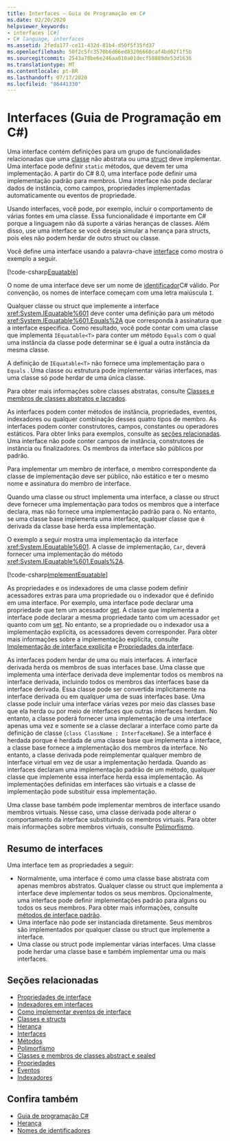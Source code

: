 ```yaml
---
title: Interfaces – Guia de Programação em C#
ms.date: 02/20/2020
helpviewer_keywords:
- interfaces [C#]
- C# language, interfaces
ms.assetid: 2feda177-ce11-432d-81b4-d50f5f35fd37
ms.openlocfilehash: 50f2c5fc3570b6d66ed83206660caf4bd02f1f5b
ms.sourcegitcommit: 2543a78be6e246aa010a01decf58889de53d1636
ms.translationtype: MT
ms.contentlocale: pt-BR
ms.lasthandoff: 07/17/2020
ms.locfileid: "86441330"
---
```

# <a name="interfaces-c-programming-guide"></a>Interfaces (Guia de Programação em C#)

Uma interface contém definições para um grupo de funcionalidades relacionadas que uma [classe](../../language-reference/keywords/class.md) não abstrata ou uma [struct](../../language-reference/builtin-types/struct.md) deve implementar. Uma interface pode definir `static` métodos, que devem ter uma implementação. A partir do C# 8.0, uma interface pode definir uma implementação padrão para membros. Uma interface não pode declarar dados de instância, como campos, propriedades implementadas automaticamente ou eventos de propriedade.

Usando interfaces, você pode, por exemplo, incluir o comportamento de várias fontes em uma classe. Essa funcionalidade é importante em C# porque a linguagem não dá suporte a várias heranças de classes. Além disso, use uma interface se você deseja simular a herança para structs, pois eles não podem herdar de outro struct ou classe.

Você define uma interface usando a palavra-chave [interface](../../language-reference/keywords/interface.md) como mostra o exemplo a seguir.

[!code-csharp[Equatable](~/samples/snippets/csharp/objectoriented/interfaces.cs#Equatable)]

O nome de uma interface deve ser um nome de [identificador](../inside-a-program/identifier-names.md)C# válido. Por convenção, os nomes de interface começam com uma letra maiúscula `I`.

Qualquer classe ou struct que implemente a interface <xref:System.IEquatable%601> deve conter uma definição para um método <xref:System.IEquatable%601.Equals%2A> que corresponda à assinatura que a interface especifica. Como resultado, você pode contar com uma classe que implementa `IEquatable<T>` para conter um método `Equals` com o qual uma instância da classe pode determinar se é igual a outra instância da mesma classe.

A definição de `IEquatable<T>` não fornece uma implementação para o `Equals` . Uma classe ou estrutura pode implementar várias interfaces, mas uma classe só pode herdar de uma única classe.

Para obter mais informações sobre classes abstratas, consulte [Classes e membros de classes abstratos e lacrados](../classes-and-structs/abstract-and-sealed-classes-and-class-members.md).

As interfaces podem conter métodos de instância, propriedades, eventos, indexadores ou qualquer combinação desses quatro tipos de membro. As interfaces podem conter construtores, campos, constantes ou operadores estáticos. Para obter links para exemplos, consulte as [seções relacionadas](./index.md#BKMK_RelatedSections). Uma interface não pode conter campos de instância, construtores de instância ou finalizadores. Os membros da interface são públicos por padrão.

Para implementar um membro de interface, o membro correspondente da classe de implementação deve ser público, não estático e ter o mesmo nome e assinatura do membro de interface.

Quando uma classe ou struct implementa uma interface, a classe ou struct deve fornecer uma implementação para todos os membros que a interface declara, mas não fornece uma implementação padrão para o. No entanto, se uma classe base implementa uma interface, qualquer classe que é derivada da classe base herda essa implementação.

O exemplo a seguir mostra uma implementação da interface <xref:System.IEquatable%601>. A classe de implementação, `Car`, deverá fornecer uma implementação do método <xref:System.IEquatable%601.Equals%2A>.

[!code-csharp[ImplementEquatable](~/samples/snippets/csharp/objectoriented/interfaces.cs#ImplementEquatable)]

As propriedades e os indexadores de uma classe podem definir acessadores extras para uma propriedade ou o indexador que é definido em uma interface. Por exemplo, uma interface pode declarar uma propriedade que tem um acessador [get](../../language-reference/keywords/get.md). A classe que implementa a interface pode declarar a mesma propriedade tanto com um acessador `get` quanto com um [set](../../language-reference/keywords/set.md). No entanto, se a propriedade ou o indexador usa a implementação explícita, os acessadores devem corresponder. Para obter mais informações sobre a implementação explícita, consulte [Implementação de interface explícita](explicit-interface-implementation.md) e [Propriedades da interface](../classes-and-structs/interface-properties.md).

As interfaces podem herdar de uma ou mais interfaces. A interface derivada herda os membros de suas interfaces base. Uma classe que implementa uma interface derivada deve implementar todos os membros na interface derivada, incluindo todos os membros das interfaces base da interface derivada. Essa classe pode ser convertida implicitamente na interface derivada ou em qualquer uma de suas interfaces base. Uma classe pode incluir uma interface várias vezes por meio das classes base que ela herda ou por meio de interfaces que outras interfaces herdam. No entanto, a classe poderá fornecer uma implementação de uma interface apenas uma vez e somente se a classe declarar a interface como parte da definição de classe (`class ClassName : InterfaceName`). Se a interface é herdada porque é herdada de uma classe base que implementa a interface, a classe base fornece a implementação dos membros da interface. No entanto, a classe derivada pode reimplementar qualquer membro de interface virtual em vez de usar a implementação herdada. Quando as interfaces declaram uma implementação padrão de um método, qualquer classe que implemente essa interface herda essa implementação. As implementações definidas em interfaces são virtuais e a classe de implementação pode substituir essa implementação.

Uma classe base também pode implementar membros de interface usando membros virtuais. Nesse caso, uma classe derivada pode alterar o comportamento da interface substituindo os membros virtuais. Para obter mais informações sobre membros virtuais, consulte [Polimorfismo](../classes-and-structs/polymorphism.md).

## <a name="interfaces-summary"></a>Resumo de interfaces

Uma interface tem as propriedades a seguir:

- Normalmente, uma interface é como uma classe base abstrata com apenas membros abstratos. Qualquer classe ou struct que implementa a interface deve implementar todos os seus membros. Opcionalmente, uma interface pode definir implementações padrão para alguns ou todos os seus membros. Para obter mais informações, consulte [métodos de interface padrão](../../tutorials/default-interface-methods-versions.md).
- Uma interface não pode ser instanciada diretamente. Seus membros são implementados por qualquer classe ou struct que implemente a interface.
- Uma classe ou struct pode implementar várias interfaces. Uma classe pode herdar uma classe base e também implementar uma ou mais interfaces.

## <a name="related-sections"></a><a name="BKMK_RelatedSections"></a>Seções relacionadas

- [Propriedades de interface](../classes-and-structs/interface-properties.md)  
- [Indexadores em interfaces](../indexers/indexers-in-interfaces.md)  
- [Como implementar eventos de interface](../events/how-to-implement-interface-events.md)
- [Classes e structs](../classes-and-structs/index.md)  
- [Herança](../classes-and-structs/inheritance.md)  
- [Interfaces](../../language-reference/keywords/interface.md)
- [Métodos](../classes-and-structs/methods.md)  
- [Polimorfismo](../classes-and-structs/polymorphism.md)  
- [Classes e membros de classes abstract e sealed](../classes-and-structs/abstract-and-sealed-classes-and-class-members.md)  
- [Propriedades](../classes-and-structs/properties.md)  
- [Eventos](../events/index.md)  
- [Indexadores](../indexers/index.md)
  
## <a name="see-also"></a>Confira também

- [Guia de programação C#](../index.md)
- [Herança](../classes-and-structs/inheritance.md)
- [Nomes de identificadores](../inside-a-program/identifier-names.md)

